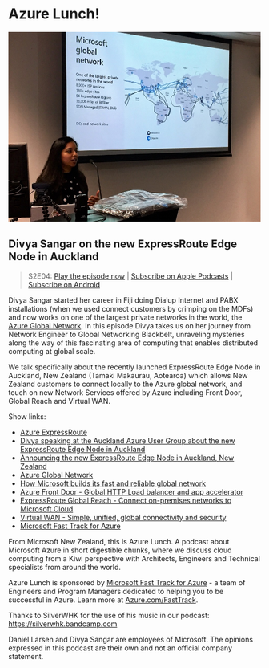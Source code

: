 # Azure Lunch!

![Divya Sangar speaking at the Azure Lunchtime Meetup](./s2e04_960.jpg)

## Divya Sangar on the new ExpressRoute Edge Node in Auckland

> S2E04: [Play the episode now](https://azurelunch.azurefd.net/episodes/azure-lunch-s2e04.mp3) |
> [Subscribe on Apple Podcasts](https://itunes.apple.com/nz/podcast/azure-lunch/id1436427476?mt=2)
| [Subscribe on Android](https://subscribeonandroid.com/azurelunchnz.azureedge.net/podcast/feed.rss)

<p>Divya Sangar started her career in Fiji doing Dialup Internet and PABX installations (when we used
connect customers by crimping on the MDFs) and now works on one of the largest private networks in the
world, the <a href="https://azure.microsoft.com/en-au/global-infrastructure/global-network/">Azure
Global Network</a>. In this episode Divya takes us on her journey from Network Engineer to Global Networking
Blackbelt, unraveling mysteries along the way of this fascinating area of computing that enables distributed
computing at global scale.</p>

<p>We talk specifically about the recently launched ExpressRoute Edge Node in Auckland, New Zealand
(Tamaki Makaurau, Aotearoa) which allows New Zealand customers to connect locally to the Azure global
network, and touch on new Network Services offered by Azure including Front Door, Global Reach and Virtual 
WAN.</p>

<p>Show links:</p>

<ul>
<li><a href="https://azure.microsoft.com/en-au/services/expressroute/">Azure ExpressRoute</a></li>
<li><a href="https://www.youtube.com/watch?v=RpuIg2KlaRo">Divya speaking at the Auckland Azure User Group
about the new ExpressRoute Edge Node in Auckland</a></li>
<li><a href="https://www.linkedin.com/pulse/microsoft-brings-predictability-high-bandwidth-slas-hybrid-quesnel/">Announcing
the new ExpressRoute Edge Node in Auckland, New Zealand</a></li>
<li><a href="https://azure.microsoft.com/en-au/global-infrastructure/global-network/">Azure Global Network</a></li>
<li><a href="https://azure.microsoft.com/en-au/blog/how-microsoft-builds-its-fast-and-reliable-global-network/">How
Microsoft builds its fast and reliable global network</a></li>
<li><a href="https://azure.microsoft.com/en-au/services/frontdoor/">Azure Front Door - Global HTTP Load
balancer and app accelerator</a></li>
<li><a href="https://docs.microsoft.com/en-us/azure/expressroute/expressroute-global-reach">ExpressRoute
Global Reach - Connect on-premises networks to Microsoft Cloud</a></li>
<li><a href="https://azure.microsoft.com/en-au/services/virtual-wan/">Virtual WAN - Simple, unified,
global connectivity and security</a></li>
<li><a href="https://azure.com/FastTrack">Microsoft Fast Track for Azure</a></li>
</ul>

<p>From Microsoft New Zealand, this is Azure Lunch. A podcast about Microsoft Azure in short digestible
chunks, where we discuss cloud computing from a Kiwi perspective with Architects, Engineers and Technical
specialists from around the world.</p>

<p>Azure Lunch is sponsored by <a href="https://azure.com/FastTrack">Microsoft Fast Track for Azure</a> - a 
team of Engineers and Program Managers dedicated to helping you to be successful in Azure. Learn more
at <a href="https://azure.com/FastTrack">Azure.com/FastTrack</a>.</p>

<p>Thanks to SilverWHK for the use of his music in our podcast: <a href="https://silverwhk.bandcamp.com/">https://silverwhk.bandcamp.com</a></p>

<p>Daniel Larsen and Divya Sangar are employees of Microsoft. The opinions expressed in this podcast are
their own and not an official company statement.</p>
